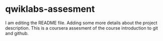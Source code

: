 # qwiklabs-assesment
I am editing the README file. Adding some more details about the project description.
This is a coursera assesment of the course introduction to git and github.
